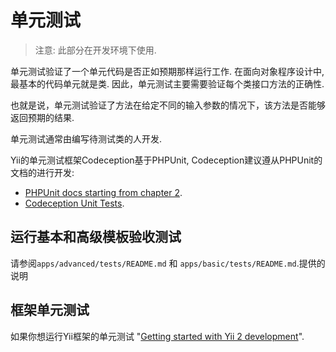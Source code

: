 单元测试
==========

> 注意: 此部分在开发环境下使用.

单元测试验证了一个单元代码是否正如预期那样运行工作. 在面向对象程序设计中, 最基本的代码单元就是类. 因此，单元测试主要需要验证每个类接口方法的正确性.

也就是说，单元测试验证了方法在给定不同的输入参数的情况下，该方法是否能够返回预期的结果.

单元测试通常由编写待测试类的人开发.

Yii的单元测试框架Codeception基于PHPUnit, Codeception建议遵从PHPUnit的文档的进行开发:

- [PHPUnit docs starting from chapter 2](http://phpunit.de/manual/current/en/writing-tests-for-phpunit.html).
- [Codeception Unit Tests](http://codeception.com/docs/05-UnitTests).

运行基本和高级模板验收测试
----------------------------------------------

请参阅`apps/advanced/tests/README.md` 和 `apps/basic/tests/README.md`.提供的说明 

框架单元测试
--------------------

如果你想运行Yii框架的单元测试
"[Getting started with Yii 2 development](https://github.com/yiisoft/yii2/blob/master/docs/internals/getting-started.md)".
